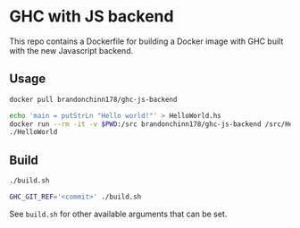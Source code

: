 # GHC with JS backend

This repo contains a Dockerfile for building a Docker image with GHC built with the new Javascript backend.

## Usage

```bash
docker pull brandonchinn178/ghc-js-backend

echo 'main = putStrLn "Hello world!"' > HelloWorld.hs
docker run --rm -it -v $PWD:/src brandonchinn178/ghc-js-backend /src/HelloWorld.hs
./HelloWorld
```

## Build

```bash
./build.sh

GHC_GIT_REF='<commit>' ./build.sh
```

See `build.sh` for other available arguments that can be set.
